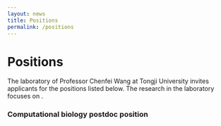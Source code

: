 ```yaml
---
layout: news
title: Positions
permalink: /positions
---
```


# Positions

The laboratory of Professor Chenfei Wang at Tongji University invites applicants for the positions listed below. The research in the laboratory focuses on .

### Computational biology postdoc position
